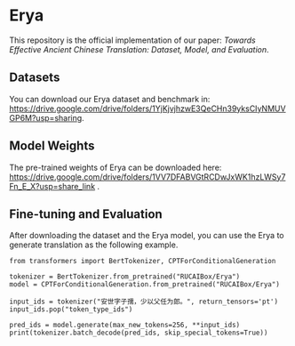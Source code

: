 # Erya
This repository is the official implementation of our paper: *Towards Effective Ancient Chinese Translation: Dataset, Model, and Evaluation*.

## Datasets

You can download our Erya dataset and benchmark in: https://drive.google.com/drive/folders/1YjKjvjhzwE3QeCHn39yksCIyNMUVGP6M?usp=sharing.

## Model Weights

The pre-trained weights of Erya can be downloaded here: https://drive.google.com/drive/folders/1VV7DFABVGtRCDwJxWK1hzLWSy7Fn_E_X?usp=share_link .


## Fine-tuning and Evaluation

After downloading the dataset and the Erya model, you can use the Erya to generate translation as the following example.

```
from transformers import BertTokenizer, CPTForConditionalGeneration

tokenizer = BertTokenizer.from_pretrained("RUCAIBox/Erya")
model = CPTForConditionalGeneration.from_pretrained("RUCAIBox/Erya")

input_ids = tokenizer("安世字子孺，少以父任为郎。", return_tensors='pt')
input_ids.pop("token_type_ids")

pred_ids = model.generate(max_new_tokens=256, **input_ids)
print(tokenizer.batch_decode(pred_ids, skip_special_tokens=True))
```
